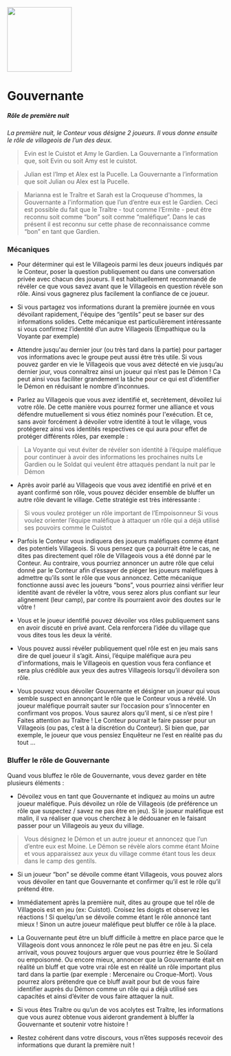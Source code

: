 <img src="https://github.com/brain-academy/wiki/blob/master/blood-on-the-clocktower/img/washerwoman.png?raw=true" height="150"> 

# Gouvernante  
 
 
##### Rôle de première nuit

*La première nuit, le Conteur vous désigne 2 joueurs. Il vous donne ensuite le rôle de villageois de l’un des deux.*

> Evin est le Cuistot et Amy le Gardien. La Gouvernante a l’information que, soit Evin ou soit Amy est le cuistot.

> Julian est l’Imp et Alex est la Pucelle. La Gouvernante a l’information que soit Julian ou Alex est la Pucelle.

> Marianna est le Traître et Sarah est la Croqueuse d'hommes, la Gouvernante a l'information que l’un d’entre eux est le Gardien.
> Ceci est possible du fait que le Traître - tout comme l’Ermite - peut être reconnu soit comme “bon” soit comme “maléfique”. 
> Dans le cas présent il est reconnu sur cette phase de reconnaissance comme “bon” en tant que Gardien.


### Mécaniques

- Pour déterminer qui est le Villageois parmi les deux joueurs indiqués par le Conteur, poser la question publiquement ou dans une conversation privée avec chacun des joueurs. Il est habituellement recommandé de révéler ce que vous savez avant que le Villageois en question révèle son rôle. Ainsi vous gagnerez plus facilement la confiance de ce joueur.
 
- Si vous partagez vos informations durant la première journée en vous dévoilant rapidement, l'équipe des “gentils” peut se baser sur des informations solides. Cette mécanique est particulièrement intéressante si vous confirmez l’identité d’un autre Villageois (Empathique ou la Voyante par exemple)
- Attendre jusqu'au dernier jour (ou très tard dans la partie) pour partager vos informations avec le groupe peut aussi être très utile. Si vous pouvez garder en vie le Villageois que vous avez détecté en vie jusqu’au dernier jour, vous connaîtrez ainsi un joueur qui n’est pas le Démon ! Ca peut ainsi vous faciliter grandement la tâche pour ce qui est d’identifier le Démon en réduisant le nombre d’inconnues.
- Parlez au Villageois que vous avez identifié et, secrètement, dévoilez lui votre rôle. De cette manière vous pourrez former une alliance et vous défendre mutuellement si vous étiez nominés pour l'exécution. Et ce, sans avoir forcément à dévoiler votre identité à tout le village, vous protégerez ainsi vos identités respectives ce qui aura pour effet de protéger différents rôles, par exemple :

>La Voyante qui veut éviter de révéler son identité à l’équipe maléfique pour continuer à avoir des informations les prochaines nuits
 Le Gardien ou le Soldat qui veulent être attaqués pendant la nuit par le Démon 

- Après avoir parlé au Villageois que vous avez identifié en privé et en ayant confirmé son rôle, vous pouvez décider ensemble de bluffer un autre rôle devant le village. Cette stratégie est très intéressante :
>Si vous voulez protéger un rôle important de l’Empoisonneur 
Si vous voulez orienter l’équipe maléfique à attaquer un rôle qui a déjà utilisé ses pouvoirs comme le Cuistot

- Parfois le Conteur vous indiquera des joueurs maléfiques comme étant des potentiels Villageois. Si vous pensez que ça pourrait être le cas, ne dites pas directement quel rôle de Villageois vous a été donné par le Conteur. Au contraire, vous pourriez annoncer un autre rôle que celui donné par le Conteur afin d’essayer de piéger les joueurs maléfiques à admettre qu’ils sont le rôle que vous annoncez. Cette mécanique fonctionne aussi avec les joueurs “bons”, vous pourriez ainsi vérifier leur identité avant de révéler la vôtre, vous serez alors plus confiant sur leur alignement (leur camp), par contre ils pourraient avoir des doutes sur le vôtre !

- Vous et le joueur identifié pouvez dévoiler vos rôles publiquement sans en avoir discuté en privé avant. Cela renforcera l’idée du village que vous dites tous les deux la vérité.
- Vous pouvez aussi révéler publiquement quel rôle est en jeu mais sans dire de quel  joueur il s’agit. Ainsi, l’équipe maléfique aura peu d'informations, mais le Villageois en question vous fera confiance et sera plus crédible aux yeux des autres Villageois lorsqu’il dévoilera son rôle.
- Vous pouvez vous dévoiler Gouvernante et désigner un joueur qui vous semble suspect en annonçant le rôle que le Conteur vous a révélé. Un joueur maléfique pourrait sauter sur l’occasion pour s’innocenter en confirmant vos propos. Vous saurez alors qu’il ment, si ce n’est pire !
Faites attention au Traître ! Le Conteur pourrait le faire passer pour un Villageois (ou pas, c’est à la discrétion du Conteur). Si bien que, par exemple, le joueur que vous pensiez Enquêteur ne l’est en réalité pas du tout ...
 



### Bluffer le rôle de Gouvernante

Quand vous bluffez le rôle de Gouvernante, vous devez garder en tête plusieurs éléments :
- Dévoilez vous en tant que Gouvernante et indiquez au moins un autre joueur maléfique. Puis dévoilez un rôle de Villageois (de préférence un rôle que suspectez / savez ne pas être en jeu). Si le joueur maléfique est malin, il va réaliser que vous cherchez à le dédouaner en le faisant passer pour un Villageois au yeux du village.
> Vous désignez le Démon et un autre joueur et annoncez que l’un d’entre eux est Moine. Le Démon se révèle alors comme étant Moine et vous apparaissez aux yeux du village comme étant tous les deux dans le camp des gentils.
- Si un joueur “bon” se dévoile comme étant Villageois, vous pouvez alors vous dévoiler en tant que Gouvernante et confirmer qu’il est le rôle qu’il prétend être.

- Immédiatement après la première nuit, dites au groupe que tel rôle de Villageois est en jeu (ex: Cuistot). Croisez les doigts et observez les réactions ! Si quelqu’un se dévoile comme étant le rôle annoncé tant mieux ! Sinon un autre joueur maléfique peut bluffer ce rôle à la place.

- La Gouvernante peut être un bluff difficile à mettre en place parce que le Villageois dont vous annoncez le rôle peut ne pas être en jeu. Si cela arrivait, vous pouvez toujours arguer que vous pourriez être le Soûlard ou empoisonné. Ou encore mieux, annoncer que la Gouvernante était en réalité un bluff et que votre vrai rôle est en réalité un rôle important plus tard dans la partie (par exemple : Mercenaire ou Croque-Mort). Vous pourrez alors prétendre que ce bluff avait pour but de vous faire identifier auprès du Démon comme un rôle qui a déjà utilisé ses capacités et ainsi d’éviter de vous faire attaquer la nuit.

- Si vous êtes Traître ou qu’un de vos acolytes est Traître, les informations que vous aurez obtenue vous aideront grandement à bluffer la Gouvernante et soutenir votre histoire !
- Restez cohérent dans votre discours, vous n’êtes supposés recevoir des informations que durant la première nuit !

